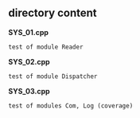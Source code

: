 ## directory content

**SYS_01.cpp**
```
test of module Reader
```

**SYS_02.cpp**
```
test of module Dispatcher
```

**SYS_03.cpp**
```
test of modules Com, Log (coverage)
```
